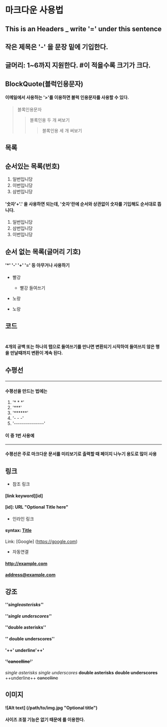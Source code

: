 마크다운 사용법
===========

## This is an Headers _ write '=' under this sentence

## 작은 제목은 '-' 을 문장 밑에 기입한다.

## 글머리: 1~6까지 지원한다. #이 적을수록 크기가 크다.

BlockQuote(블럭인용문자)
----------------------
#### 이메일에서 사용하는 '>'를 이용하면 블럭 인용문자를 사용할 수 있다.
> 블록인용문자
>> 블록인용 두 개 써보기
>>> 블록인용 세 개 써보기


목록
---
## 순서있는 목록(번호)
1. 일번입니당
2. 이번입니당
3. 삼번입니당

#### '숫자'+'.' 을 사용하면 되는데, '숫자'란에 순서와 상관없이 숫자를 기입해도 순서대로 뜹니다.

1. 일번입니당
3. 삼번입니당
2. 이번입니당


## 순서 없는 목록(글머리 기호)
#### '*' '-' '+' '=' 등 아무거나 사용하기
- 빨강
    - 빨강 들여쓰기

- 노랑
- 노랑

코드<pre><code></code></pre>
---------------------------
#### 4개의 공백 또는 하나의 탭으로 들여쓰기를 만나면 변환되기 시작하여 들여쓰지 않은 행을 만날때까지 변환이 계속 된다.

수평선<hr />
----------
#### 수평선을 만드는 법에는 
1. '* * *'
2. '***'
3. '******'
4. '- - -'
5. '---------------'

#### 이 중 1번 사용예
* * *

#### 수평선은 주로 마크다운 문서를 미리보기로 출력할 때 페이지 나누기 용도로 많이 사용

링크
---
* 참조 링크
#### [link keyword][id]
#### [id]: URL "Optional Title here"

* 인라인 링크
#### syntax: [Title](link)
Link: [Google] (https://google.com)

* 자동연결
#### <http://example.com>
#### <address@example.com>

강조
---
#### '*'singleasterisks'*'
#### '_'single underscores'_'
#### '**'double asterisks'**'
#### '__' double underscores'__'
#### '++' underline'++'
#### '~~'cancelline'~~'

*single asterisks*
_single underscores_
**double asterisks**
__double underscores__
++underline++
~~cancelline~~

이미지
----
#### ![Alt text] (/path/to/img.jpg "Optional title")
#### 사이즈 조절 기능은 없기 때문에 <img width="" height=""></img>를 이용한다.